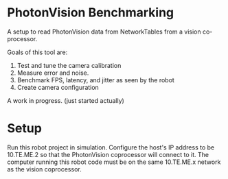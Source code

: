 # PhotonVision Benchmarking

A setup to read PhotonVision data from NetworkTables from a vision co-processor. 

Goals of this tool are:
1. Test and tune the camera calibration
2. Measure error and noise.
3. Benchmark FPS, latency, and jitter as seen by the robot
4. Create camera configuration

A work in progress. (just started actually)

# Setup

Run this robot project in simulation. Configure the host's IP address to be 10.TE.ME.2 so that the PhotonVision coprocessor will connect to it. The computer running this robot code must be on the same 10.TE.ME.x network as the vision coprocessor. 
